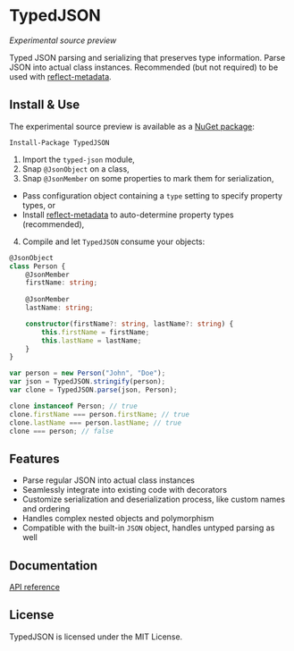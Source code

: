 # TypedJSON

*Experimental source preview*

Typed JSON parsing and serializing that preserves type information. Parse JSON into actual class instances. Recommended (but not required) to be used with [reflect-metadata](https://github.com/rbuckton/ReflectDecorators).

## Install & Use

The experimental source preview is available as a [NuGet package](https://www.nuget.org/packages/TypedJSON/):

```none
Install-Package TypedJSON
```

 1. Import the `typed-json` module,
 2. Snap `@JsonObject` on a class,
 3. Snap `@JsonMember` on some properties to mark them for serialization,
   - Pass configuration object containing a `type` setting to specify property types, or
   - Install [reflect-metadata](https://github.com/rbuckton/ReflectDecorators) to auto-determine property types (recommended),
 4. Compile and let `TypedJSON` consume your objects:

```typescript
@JsonObject
class Person {
    @JsonMember
    firstName: string;
    
    @JsonMember
    lastName: string;

    constructor(firstName?: string, lastName?: string) {
        this.firstName = firstName;
        this.lastName = lastName;
    }
}

var person = new Person("John", "Doe");
var json = TypedJSON.stringify(person);
var clone = TypedJSON.parse(json, Person);

clone instanceof Person; // true
clone.firstName === person.firstName; // true
clone.lastName === person.lastName; // true
clone === person; // false
```

## Features

 - Parse regular JSON into actual class instances
 - Seamlessly integrate into existing code with decorators
 - Customize serialization and deserialization process, like custom names and ordering
 - Handles complex nested objects and polymorphism
 - Compatible with the built-in `JSON` object, handles untyped parsing as well

## Documentation

[API reference](https://github.com/JohnWhiteTB/TypedJSON/wiki)

## License

TypedJSON is licensed under the MIT License.